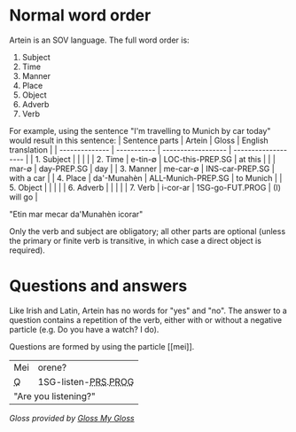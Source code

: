 # Normal word order
Artein is an SOV language. The full word order is:
1. Subject
2. Time
3. Manner
4. Place
5. Object
6. Adverb
7. Verb

For example, using the sentence "I'm travelling to Munich by car today" would result in this sentence:
| Sentence parts | Artein      | Gloss              | English translation |
| -------------- | ----------- | ------------------ | ------------------- |
| 1. Subject     |             |                    |                     |
| 2. Time        | e-tin-∅     | LOC-this-PREP.SG   | at this             |
|                | mar-∅       | day-PREP.SG        | day                 |
| 3. Manner      | me-car-∅    | INS-car-PREP.SG    | with a car          |
| 4. Place       | da'-Munahèn | ALL-Munich-PREP.SG | to Munich           |
| 5. Object      |             |                    |                     |
| 6. Adverb      |             |                    |                     |
| 7. Verb        | i-cor-ar    | 1SG-go-FUT.PROG    | (I) will go         |

"Etin mar mecar da'Munahèn icorar"

Only the verb and subject are obligatory; all other parts are optional (unless the primary or finite verb is transitive, in which case a direct object is required).
# Questions and answers
Like Irish and Latin, Artein has no words for "yes" and "no". The answer to a question contains a repetition of the verb, either with or without a negative particle (e.g. Do you have a watch? I do).

Questions are formed by using the particle [[mei]].

<div id='outerTable'><table>
  <tr><td>Mei</td><td>orene?</td></tr>
  <tr><td><abbr class='abbrv sc' title='Question word or particle'>Q</abbr></td><td><a class='sc'>1SG</a>-listen-<abbr class='abbrv sc' title='Present tense'>PRS</abbr>.<abbr class='abbrv sc' title='Progressive aspect'>PROG</abbr></td></tr>
  <tr><td colspan=2>"Are you listening?"</td></tr>
</table></div>
<i class='gmg-ack'>Gloss provided by <a href='https://neonnaut.github.io/'>Gloss My Gloss</a></i>

